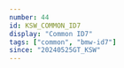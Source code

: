 ```yaml
---
number: 44
id: KSW_COMMON_ID7
display: "Common ID7"
tags: ["common", "bmw-id7"]
since: "20240525GT_KSW"
---
```


